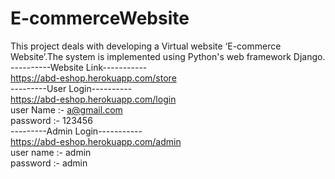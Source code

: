 # E-commerceWebsite <br />
This project deals with developing a Virtual website ‘E-commerce Website’.The system is implemented using Python's web framework Django. <br />
----------Website Link----------- <br />
https://abd-eshop.herokuapp.com/store <br />
---------User Login---------- <br />
https://abd-eshop.herokuapp.com/login <br />
user Name :- a@gmail.com <br />
password :- 123456 <br />
---------Admin Login----------- <br />
https://abd-eshop.herokuapp.com/admin <br />
user name :- admin <br />
password :- admin <br />
